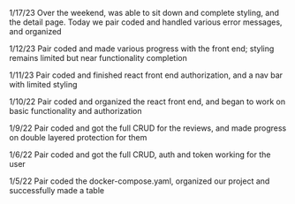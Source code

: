 1/17/23
Over the weekend, was able to sit down and complete
styling, and the detail page.
Today we pair coded and handled various error messages,
and organized

1/12/23
Pair coded and made various progress with the front end;
styling remains limited but near functionality completion

1/11/23
Pair coded and finished react front end authorization, and
a nav bar with limited styling

1/10/22
Pair coded and organized the react front end, and began to
work on basic functionality and authorization

1/9/22
Pair coded and got the full CRUD for the reviews, and made
progress on double layered protection for them

1/6/22
Pair coded and got the full CRUD, auth and token working
for the user

1/5/22
Pair coded the docker-compose.yaml, organized our project
and successfully made a table
